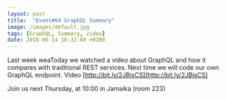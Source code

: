 ```yaml
---
layout: post
title:  "Event#64 GraphQL Summary"
image: /images/default.jpg
tags: [GraphQL, Summary, video]
date: 2018-06-14 16:32:00 +0200
---
```


Last week weaToday we watched a video about GraphQL and how it compares with traditional REST services. Next time we will code our own GraphQL endpoint. Video [http://bit.ly/2JBjsCS](http://bit.ly/2JBjsCS)

Join us next Thursday, at 10:00 in Jamaika (room 223)
